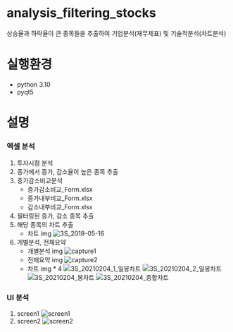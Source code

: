 # analysis_filtering_stocks
상승율과 하락율이 큰 종목들을 추출하여 기업분석(재무제표) 및 기술적분석(차트분석)

# 실행환경
- python 3.10
- pyqt5

# 설명
### 엑셀 분석
1. 투자시점 분석
2. 종가에서 증가, 감소율이 높은 종목 추출
3. 증가감소비교분석
    - 증가감소비교_Form.xlsx
    - 증가내부비교_Form.xlsx
    - 감소내부비교_Form.xlsx
4. 필터링된 증가, 감소 종목 추출
5. 해당 종목의 차트 추출
    - 차트 img
![3S_2018-05-16](https://github.com/jiseok7620/analysis_filtering_stocks/assets/58360998/d2da3676-5674-4c08-9678-8192a834d78b)
6. 개별분석, 전체요약
    - 개별분석 img
![capture1](https://github.com/jiseok7620/analysis_filtering_stocks/assets/58360998/ca9c36cc-a36e-40cc-94b9-125132b8e906)
    - 전체요약 img
![capture2](https://github.com/jiseok7620/analysis_filtering_stocks/assets/58360998/0df3b5e3-d9ee-46e7-b6ea-976019989c9b)
    - 차트 img * 4
![3S_20210204_1_일봉차트](https://github.com/jiseok7620/analysis_filtering_stocks/assets/58360998/b842833a-c9b1-43b8-b386-05bde68a1765)
![3S_20210204_2_일봉차트](https://github.com/jiseok7620/analysis_filtering_stocks/assets/58360998/3e763678-d639-4131-a053-e3bfbfb7a4e0)
![3S_20210204_봉차트](https://github.com/jiseok7620/analysis_filtering_stocks/assets/58360998/b0881ab5-f213-4295-9e5f-45f6dc046448)
![3S_20210204_종합차트](https://github.com/jiseok7620/analysis_filtering_stocks/assets/58360998/c9fc1c98-a0cf-47dd-aa04-367ebad661b4)

### UI 분석
1. screen1
![screen1](https://github.com/jiseok7620/analysis_filtering_stocks/assets/58360998/f44de2bc-94a1-4b3b-a386-a4b1bab1a2d1)
2. screen2
![screen2](https://github.com/jiseok7620/analysis_filtering_stocks/assets/58360998/8635542c-8961-4e93-aa5f-018af5343291)
